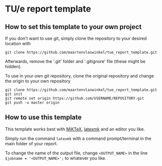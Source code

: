 # TU/e report template
## How to set this template to your own project
If you don't want to use git, simply clone the repository to your desired location with
```
git clone https://github.com/maartenvlaswinkel/tue_report_template.git
```
Afterwards, remove the '.git' folder and '.gitignore' file (these might be hidden).

To use in your own git repository, clone the original repository and change the origin to your own repository
```
git clone https://github.com/maartenvlaswinkel/tue_report_template.git
git init
git remote set origin https://github.com/USERNAME/REPOSITORY.git
git push -u master origin
```

## How to use this template
This template works best with [MiKTeX](https://miktex.org/), [latexmk](https://mg.readthedocs.io/latexmk.html) and an editor you like.

Simply run the command `latexmk` with a command prompt/terminal in the main folder of your report.

To change the name of the output file, change `<OUTPUT_NAME>` in the line `$jobname = '<OUTPUT_NAME>';` to whatever you like.
